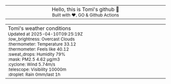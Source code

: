 
<div align="center">
<table>
<tbody>
<td align="center">
<img width="2000" height="0"><br>
Hello, this is Tomi's github 👋<br>
<sup>Built with ❤️, GO & Github Actions</sup><br>
<img width="2000" height="0">
</td>
</tbody>
</table>
</div>
<table>
<tbody>
<td align="left">
<img width="2000" height="0"><br>
Tomi's weather conditions<br>
<sup>Updated at 2025-04-10T09:25:19Z</sup><br>
<sup>:low_brightness: Overcast Clouds</sup><br>
<sup>:thermometer: Temperature 33.12 </sup><br>
<sup>:thermometer: Feels like 40.12</sup><br>
<sup>:sweat_drops: Humidity 79%</sup><br>
<sup>:mask: PM2.5 4.62 μg/m3</sup><br>
<sup>:cyclone: Wind 5.74m/s </sup><br>
<sup>:telescope: Visibility 10000m </sup><br>
<sup>:droplet: Rain 0mm/last 1h </sup><br>
<img width="2000" height="0">
</td>
<td align="left">
<img width="2000" height="0"><br>
<br>
<img width="2000" height="0">
</td>
</tbody>
</table>
</div>
    